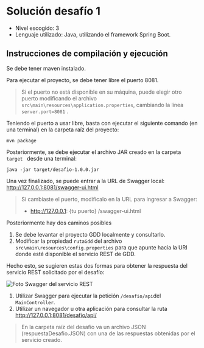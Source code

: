 # Solución desafío 1

- Nivel escogido: 3
- Lenguaje utilizado: Java, utilizando el framework Spring Boot.

## Instrucciones de compilación y ejecución

Se debe tener maven instalado.

Para ejecutar el proyecto, se debe tener libre el puerto 8081.

> Si el puerto no está disponible en su máquina, puede elegir otro puerto modificando el archivo `src\main\resources\application.properties`, cambiando la línea `server.port=8081` .

Teniendo el puerto a usar libre, basta con ejecutar el siguiente comando (en una terminal) en la carpeta raíz del proyecto:

```
mvn package
```

Posteriormente, se debe ejecutar el archivo JAR creado en la carpeta `target ` desde una terminal:

```
java -jar target/desafio-1.0.0.jar
```

Una vez finalizado, se puede entrar a la URL de Swagger local: http://127.0.0.1:8081/swagger-ui.html

> Si cambiaste el puerto, modificalo en la URL para ingresar a Swagger:
>
> - http://127.0.0.1: {tu puerto} /swagger-ui.html

Posteriormente hay dos caminos posibles

1. Se debe levantar el proyecto GDD localmente y consultarlo.
2. Modificar la propiedad `rutaGdd` del archivo `src\main\resources\config.properties` para que apunte hacia la URI donde esté disponible el servicio REST de GDD.

Hecho esto, se sugieren estas dos formas para obtener la respuesta del servicio REST solicitado por el desafío:

![Foto Swagger del servicio REST](img/swagger.png)

1. Utilizar Swagger para ejecutar la petición `/desafio/api`del `MainController`.
2. Utilizar un navegador u otra aplicación para consultar la ruta  http://127.0.0.1:8081/desafio/api/

> En la carpeta raíz del desafio va un archivo JSON (respuestaDesafio.JSON) con una de las respuestas obtenidas por el servicio creado.